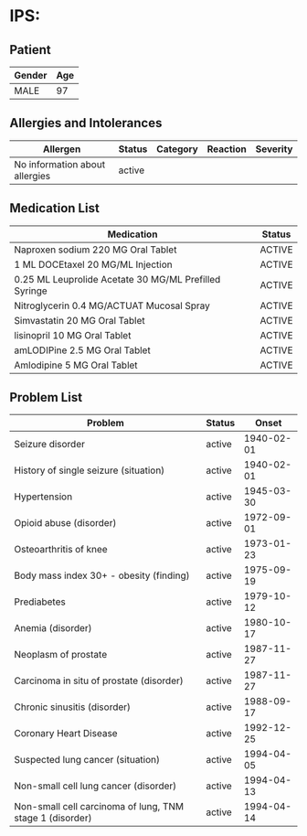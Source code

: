 # IPS:

## Patient

|Gender|Age|
|---|---|
|MALE|97|

## Allergies and Intolerances

|Allergen|Status|Category|Reaction|Severity|
|---|---|---|---|---|
|No information about allergies|active||||

## Medication List

|Medication|Status|
|---|---|
|Naproxen sodium 220 MG Oral Tablet|ACTIVE|
|1 ML DOCEtaxel 20 MG/ML Injection|ACTIVE|
|0.25 ML Leuprolide Acetate 30 MG/ML Prefilled Syringe|ACTIVE|
|Nitroglycerin 0.4 MG/ACTUAT Mucosal Spray|ACTIVE|
|Simvastatin 20 MG Oral Tablet|ACTIVE|
|lisinopril 10 MG Oral Tablet|ACTIVE|
|amLODIPine 2.5 MG Oral Tablet|ACTIVE|
|Amlodipine 5 MG Oral Tablet|ACTIVE|

## Problem List

|Problem|Status|Onset|
|---|---|---|
|Seizure disorder|active|1940-02-01|
|History of single seizure (situation)|active|1940-02-01|
|Hypertension|active|1945-03-30|
|Opioid abuse (disorder)|active|1972-09-01|
|Osteoarthritis of knee|active|1973-01-23|
|Body mass index 30+ - obesity (finding)|active|1975-09-19|
|Prediabetes|active|1979-10-12|
|Anemia (disorder)|active|1980-10-17|
|Neoplasm of prostate|active|1987-11-27|
|Carcinoma in situ of prostate (disorder)|active|1987-11-27|
|Chronic sinusitis (disorder)|active|1988-09-17|
|Coronary Heart Disease|active|1992-12-25|
|Suspected lung cancer (situation)|active|1994-04-05|
|Non-small cell lung cancer (disorder)|active|1994-04-13|
|Non-small cell carcinoma of lung, TNM stage 1 (disorder)|active|1994-04-14|

